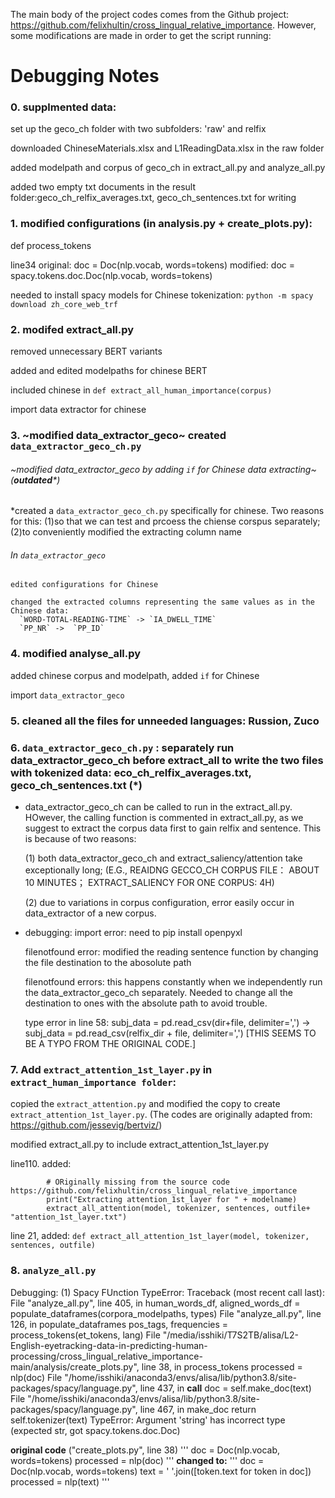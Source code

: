 The main body of the project codes comes from the Github project: https://github.com/felixhultin/cross_lingual_relative_importance.
However, some modifications are made in order to get the script running:
# Debugging Notes

### 0. supplmented data:  
  set up the geco_ch folder with two subfolders: 'raw' and relfix
  
  downloaded ChineseMaterials.xlsx and L1ReadingData.xlsx in the raw folder
  
  added modelpath and corpus of geco_ch in extract_all.py and analyze_all.py
  
  added two empty txt documents in the result folder:geco_ch_relfix_averages.txt, geco_ch_sentences.txt for writing

### 1. modified configurations (in analysis.py + create_plots.py): 

def process_tokens

line34
original:
doc = Doc(nlp.vocab, words=tokens)
modified:
doc = spacy.tokens.doc.Doc(nlp.vocab, words=tokens)

needed to install spacy models for Chinese tokenization: `python -m spacy download zh_core_web_trf`

### 2. modifed extract_all.py
  removed unnecessary BERT variants
  
  added and edited modelpaths for chinese BERT
  
  included chinese in `def extract_all_human_importance(corpus)`
  
  import data extractor for chinese

### 3. ~modified data_extractor_geco~ created `data_extractor_geco_ch.py`

   ###### ~modified data_extractor_geco by adding `if` for Chinese data extracting~ (**outdated***)
   
  *created a `data_extractor_geco_ch.py` specifically for chinese. Two reasons for  this:
    (1)so that we can test and prcoess the chiense corspus separately;
    (2)to conveniently modified the extracting column name
    
   ###### In `data_extractor_geco`
    
    edited configurations for Chinese
    
    changed the extracted columns representing the same values as in the Chinese data:
      `WORD-TOTAL-READING-TIME` -> `IA_DWELL_TIME`
      `PP_NR` ->  `PP_ID`

### 4. modified analyse_all.py
  added chinese corpus and modelpath, added `if` for Chinese
  
  import `data_extractor_geco`

### 5. cleaned all the files for unneeded languages: Russion, Zuco

  
### 6. `data_extractor_geco_ch.py` : separately run data_extractor_geco_ch before extract_all to write the two files with tokenized data: eco_ch_relfix_averages.txt, geco_ch_sentences.txt (*)

- data_extractor_geco_ch can be called to run in the extract_all.py. HOwever, the calling function is commented in extract_all.py, as we suggest to extract the corpus data first to gain relfix and sentence. This is because of two reasons:

    (1) both data_extractor_geco_ch and extract_saliency/attention take exceptionally long; (E.G., REAIDNG GECCO_CH CORPUS FILE： ABOUT 10 MINUTES； EXTRACT_SALIENCY FOR ONE CORPUS: 4H)
    
    (2) due to variations in corpus configuration, error easily occur in data_extractor of a new corpus.

- debugging: 
    import error: need to pip install openpyxl
    
    filenotfound error: modified the reading sentence function by changing the file destination to the abosolute path
    
    filenotfound errors: this happens constantly when we independently run the data_extractor_geco_ch separately. Needed to change all the destination to ones with the absolute path to avoid trouble.
    
    type error in line 58:  subj_data = pd.read_csv(dir+file, delimiter=',') -> subj_data = pd.read_csv(relfix_dir + file, delimiter=',') [THIS SEEMS TO BE A TYPO FROM THE ORIGINAL CODE.]
    
 
    
### 7.  Add `extract_attention_1st_layer.py` in `extract_human_importance folder`:

copied the `extract_attention.py` and modified the copy to create `extract_attention_1st_layer.py`. (The codes are originally adapted from: https://github.com/jessevig/bertviz/)

modified extract_all.py to include extract_attention_1st_layer.py

line110. added:
```
        # ORiginally missing from the source code https://github.com/felixhultin/cross_lingual_relative_importance
        print("Extracting attention_1st_layer for " + modelname)
        extract_all_attention(model, tokenizer, sentences, outfile+ "attention_1st_layer.txt")
```
line 21, added:
`def extract_all_attention_1st_layer(model, tokenizer, sentences, outfile)`

### 8. `analyze_all.py` 
Debugging:
(1) Spacy FUnction TypeError:
Traceback (most recent call last):
  File "analyze_all.py", line 405, in <module>
    human_words_df, aligned_words_df = populate_dataframes(corpora_modelpaths, types)
  File "analyze_all.py", line 126, in populate_dataframes
    pos_tags, frequencies = process_tokens(et_tokens, lang)
  File "/media/isshiki/T7S2TB/alisa/L2-English-eyetracking-data-in-predicting-human-processing/cross_lingual_relative_importance-main/analysis/create_plots.py", line 38, in process_tokens
    processed = nlp(doc)
  File "/home/isshiki/anaconda3/envs/alisa/lib/python3.8/site-packages/spacy/language.py", line 437, in __call__
    doc = self.make_doc(text)
  File "/home/isshiki/anaconda3/envs/alisa/lib/python3.8/site-packages/spacy/language.py", line 467, in make_doc
    return self.tokenizer(text)
TypeError: Argument 'string' has incorrect type (expected str, got spacy.tokens.doc.Doc)
  
 **original code** ("create_plots.py", line 38)
  '''
doc = Doc(nlp.vocab, words=tokens)
processed = nlp(doc)
  '''
 **changed to:**
  '''
doc = Doc(nlp.vocab, words=tokens)
text = ' '.join([token.text for token in doc])
processed = nlp(text)
  '''
